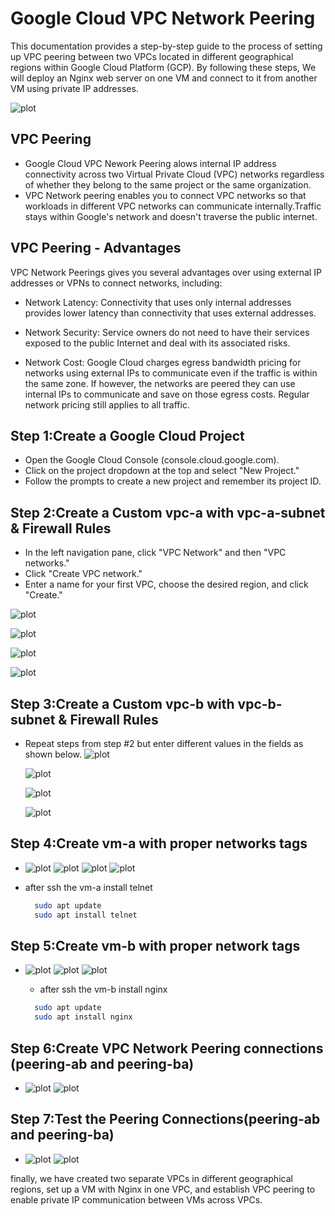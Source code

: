 # Google Cloud VPC Network Peering

This documentation provides a step-by-step guide to the process of setting up VPC peering between two VPCs located in different geographical regions within Google Cloud Platform (GCP). By following these steps, We will deploy an Nginx web server on one VM and connect to it from another VM using private IP addresses. 

![plot](images/vpc-peering-diagram.png)

## VPC Peering
- Google Cloud VPC Nework Peering alows internal IP address connectivity across two Virtual Private Cloud (VPC) networks regardless of whether they belong to the same project or the same organization.
- VPC Network peering enables you to connect VPC networks so that workloads in different VPC networks can communicate internally.Traffic stays within Google's network and doesn't traverse the public internet.

## VPC Peering - Advantages
VPC Network Peerings gives you several advantages over using external IP addresses or VPNs to connect networks, including:

- Network Latency: Connectivity that uses only internal addresses provides lower latency than connectivity that uses external addresses.

- Network Security: Service owners do not need to have their services exposed to the public Internet and deal with its associated risks.

- Network Cost: Google Cloud charges egress bandwidth pricing for networks using external IPs to communicate even if the traffic is within the same zone. If however, the networks are peered they can use internal IPs to communicate and save on those egress costs. Regular network pricing still applies to all traffic.

## Step 1:Create a Google Cloud Project
 - Open the Google Cloud Console (console.cloud.google.com).
 - Click on the project dropdown at the top and select "New Project."
 - Follow the prompts to create a new project and remember its project ID.

## Step 2:Create a Custom vpc-a with vpc-a-subnet & Firewall Rules
  - In the left navigation pane, click "VPC Network" and then "VPC networks."
  - Click "Create VPC network."
  - Enter a name for your first VPC, choose the desired region, and click "Create."

  ![plot](images/vpc-a-1.0.png)

  ![plot](images/vpc-a-1.1.png)

  ![plot](images/1.firewall-vpc-a.png)

  ![plot](images/2.firewall-vpc-a.1.png)

## Step 3:Create a Custom vpc-b with vpc-b-subnet & Firewall Rules
- Repeat steps from step #2 but enter different values in the fields as shown below.
  ![plot](images/7.vbc-b-1.png)

  ![plot](images/8.vpc-b-2.png)

  ![plot](images/9.vpc-b-firewall-1.png)

  ![plot](images/10.vpc-b-firewall-2.png)

## Step 4:Create vm-a with proper networks tags
- 
  ![plot](images/3.vm-a-1.png)
  ![plot](images/4.vpc-a-network-tags.png)
  ![plot](images/5.vm-a-subnet-select.png)
  ![plot](images/6.after-ssh-vm-a-internal-ip.png)

- after ssh the vm-a install telnet

  ```bash
    sudo apt update
    sudo apt install telnet
  ```

## Step 5:Create vm-b with proper network tags
- 
  ![plot](images/11.vm-b-1.png)
  ![plot](images/12.vm-b-2.png)
  ![plot](images/13.after-ssh-vm-b.png)

  - after ssh the vm-b install nginx

  ```bash
    sudo apt update
    sudo apt install nginx
  ```
  
## Step 6:Create VPC Network Peering connections (peering-ab and peering-ba)
- 
  ![plot](images/14.peering-ab.png)
  ![plot](images/15.peering-ba.png)

## Step 7:Test the Peering Connections(peering-ab and peering-ba)
- 
  ![plot](images/15.pinging-after-peering.png)
  ![plot](images/nginx-connected-from-vpc-a-via-internal-ip.png)

finally, we have created two separate VPCs in different geographical regions, set up a VM with Nginx in one VPC, and establish VPC peering to enable private IP communication between VMs across VPCs.







